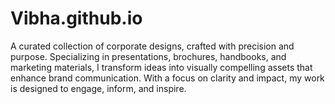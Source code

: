 # Vibha.github.io
A curated collection of corporate designs, crafted with precision and purpose. Specializing in presentations, brochures, handbooks, and marketing materials, I transform ideas into visually compelling assets that enhance brand communication. With a focus on clarity and impact, my work is designed to engage, inform, and inspire.
